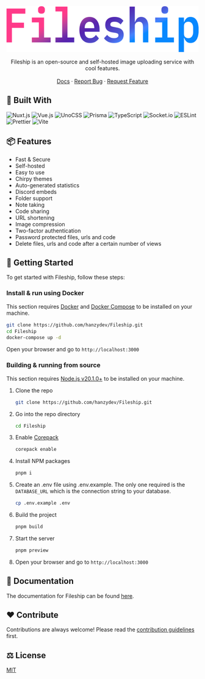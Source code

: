 <div align="center">
  <a href="https://github.com/hanzydev/Fileship">
    <img src="banner.png" alt="Fileship" width="600" height="120">
  </a>

  <p align="center">
    Fileship is an open-source and self-hosted image uploading service with cool features.
    <br />
    <br />
    <a href="https://fileship.hanzy.dev">Docs</a>
    ·
    <a href="https://github.com/hanzydev/Fileship/issues">Report Bug</a>
    ·
    <a href="https://github.com/hanzydev/Fileship/issues">Request Feature</a>
  </p>
</div>

## 🧰 Built With

![Nuxt.js](https://img.shields.io/static/v1?style=for-the-badge&message=Nuxt.js&color=222222&logo=Nuxt.js&logoColor=00DC82&label=)
![Vue.js](https://img.shields.io/static/v1?style=for-the-badge&message=Vue.js&color=222222&logo=Vue.js&logoColor=4FC08D&label=)
![UnoCSS](https://img.shields.io/static/v1?style=for-the-badge&message=UnoCSS&color=333333&logo=UnoCSS&logoColor=FFFFFF&label=)
![Prisma](https://img.shields.io/static/v1?style=for-the-badge&message=Prisma&color=2D3748&logo=Prisma&logoColor=FFFFFF&label=)
![TypeScript](https://img.shields.io/static/v1?style=for-the-badge&message=TypeScript&color=3178C6&logo=TypeScript&logoColor=FFFFFF&label=)
![Socket.io](https://img.shields.io/static/v1?style=for-the-badge&message=Socket.io&color=010101&logo=Socket.io&logoColor=FFFFFF&label=)
![ESLint](https://img.shields.io/static/v1?style=for-the-badge&message=ESLint&color=4B32C3&logo=ESLint&logoColor=FFFFFF&label=)
![Prettier](https://img.shields.io/static/v1?style=for-the-badge&message=Prettier&color=222222&logo=Prettier&logoColor=F7B93E&label=)
![Vite](https://img.shields.io/static/v1?style=for-the-badge&message=Vite&color=646CFF&logo=Vite&logoColor=FFFFFF&label=)

## 📦 Features

-   Fast & Secure
-   Self-hosted
-   Easy to use
-   Chirpy themes
-   Auto-generated statistics
-   Discord embeds
-   Folder support
-   Note taking
-   Code sharing
-   URL shortening
-   Image compression
-   Two-factor authentication
-   Password protected files, urls and code
-   Delete files, urls and code after a certain number of views

## 🚀 Getting Started

To get started with Fileship, follow these steps:

### Install & run using Docker

This section requires [Docker](https://www.docker.com/) and [Docker Compose](https://docs.docker.com/compose/) to be installed on your machine.

```sh
git clone https://github.com/hanzydev/Fileship.git
cd Fileship
docker-compose up -d
```

Open your browser and go to `http://localhost:3000`

### Building & running from source

This section requires [Node.js v20.1.0+](https://nodejs.org/) to be installed on your machine.

1. Clone the repo
    ```sh
    git clone https://github.com/hanzydev/Fileship.git
    ```
2. Go into the repo directory
    ```sh
    cd Fileship
    ```
3. Enable [Corepack](https://github.com/nodejs/corepack)
    ```sh
    corepack enable
    ```
4. Install NPM packages
    ```sh
    pnpm i
    ```
5. Create an .env file using .env.example. The only one required is the `DATABASE_URL` which is the connection string to your database.

    ```sh
    cp .env.example .env
    ```

6. Build the project
    ```sh
    pnpm build
    ```
7. Start the server
    ```sh
    pnpm preview
    ```
8. Open your browser and go to `http://localhost:3000`

## 📖 Documentation

The documentation for Fileship can be found [here](https://fileship.hanzy.dev).

## ❤️ Contribute

Contributions are always welcome! Please read the [contribution guidelines](CONTRIBUTING.md) first.

## ⚖️ License

[MIT](LICENSE)

